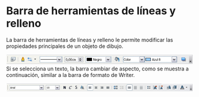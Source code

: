 
# Barra de herramientas de líneas y relleno

La barra de herramientas de líneas y relleno le permite modificar las propiedades principales de un objeto de dibujo.

![](https://raw.githubusercontent.com/catedu/libreOffice-la-suite-ofimatica-libre/master/img/Captura_de_pantalla_2016-11-30_a_las_15.14.57.png)
Si se selecciona un texto, la barra cambiar de aspecto, como se muestra a continuación, similar a la barra de formato de Writer.

![](https://raw.githubusercontent.com/catedu/libreOffice-la-suite-ofimatica-libre/master/img/Captura_de_pantalla_2016-11-30_a_las_15.15.06.png)

